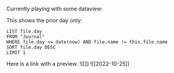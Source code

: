 Currently playing with some dataview:

This shows the prior day only:
```dataview
LIST file.day
FROM "Journal"
WHERE file.day <= date(now) AND file.name != this.file.name
SORT file.day DESC
LIMIT 1
```

Here is a link with a preview. ![[]]
![[2022-10-25]]
